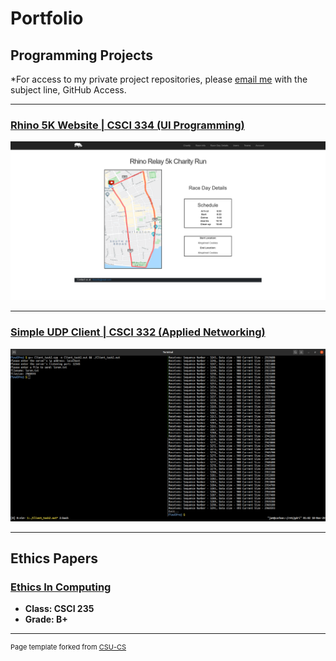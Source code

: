 # Portfolio

## Programming Projects

\*For access to my private project repositories, please [email me](mailto:example@csustudent.net?subject=GitHub%20Access) with the subject line, GitHub Access.

---

### [Rhino 5K Website | CSCI 334 (UI Programming)](project1)

![rhino-5k-image](images/project1/race-page.png)

---

### [Simple UDP Client | CSCI 332 (Applied Networking)](project2)

![Project 2 Thumbnail Name](images/project2/screenshot.png)

---

## Ethics Papers

### [Ethics In Computing](/pdf/CSU_Ethics_Paper.pdf)

- **Class: CSCI 235**
- **Grade: B+**

---

<p style="font-size:11px">Page template forked from <a href="https://github.com/csu-cs/csci-portfolio">CSU-CS</a></p>
<!-- Remove above link if you don't want to attributive -->
